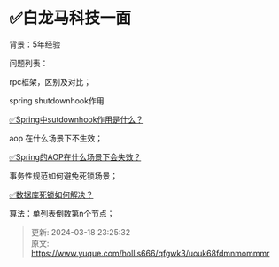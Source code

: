 # ✅白龙马科技一面

背景：5年经验



问题列表：



rpc框架，区别及对比；



spring shutdownhook作用



[✅Spring中sutdownhook作用是什么？](https://www.yuque.com/hollis666/qfgwk3/yhm4uefb73v8iezg)



aop 在什么场景下不生效；



[✅Spring的AOP在什么场景下会失效？](https://www.yuque.com/hollis666/qfgwk3/qogczxzhispgvw96)



事务性规范如何避免死锁场景；

[✅数据库死锁如何解决？](https://www.yuque.com/hollis666/qfgwk3/ut71vg)



算法：单列表倒数第n个节点；



> 更新: 2024-03-18 23:25:32  
> 原文: <https://www.yuque.com/hollis666/qfgwk3/uouk68fdmnmommmr>